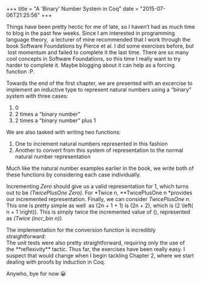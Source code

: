 +++
title = "A 'Binary' Number System in Coq"
date = "2015-07-06T21:25:56"
+++


Things have been pretty hectic for me of late, so I haven’t had as much time to blog in the past few weeks. Since I am interested in programming language theory,  a lecturer of mine recommended that I work through the book Software Foundations by Pierce et al. I did some exercises before, but  lost momentum and failed to complete it the last time. There are so many cool concepts in Software Foundations, so this time I really want to try harder to complete it. Maybe blogging about it can help as a forcing function :P.

Towards the end of the first chapter, we are presented with an excercise to implement an inductive type to represent natural numbers using a “binary” system with three cases:

1. 0
2. 2 times a “binary number”
3. 2 times a “binary number” plus 1

<div class="gist-for-robots"><script src="http://gist.github.com/873f30dbde55eaf5b38b.js"></script></div>We are also tasked with writing two functions:

1. One to increment natural numbers represented in this fashion
2. Another to convert from this system of representation to the normal natural number representation

Much like the natural number examples earlier in the book, we write both of these functions by considering each case individually.

Incrementing *Zero* should give us a valid representation for 1, which turns out to be *(TwicePlusOne Zero).* For *Twice n, **TwicePlusOne n *provides our incremented representation. Finally, we can consider *TwicePlusOne n.* This one is pretty simple as well  as \(2n + 1 + 1\) is \(2n + 2\), which is \(2 \left( n + 1 \right)\). This is simply twice the incremented value of \(\), represented as *(Twice (incr_bin n)).*

<div class="gist-for-robots"><script src="http://gist.github.com/456446868a9ea3a09565.js"></script></div>The implementation for the conversion function is incredibly straightforward:

<div class="gist-for-robots"><script src="http://gist.github.com/c671f1215fc56a9347b4.js"></script></div>The unit tests were also pretty straightforward, requiring only the use of the **reflexivity** tactic. Thus far, the exercises have been really easy. I suspect that would change when I begin tackling Chapter 2, where we start dealing with proofs by induction in Coq.

Anywho, bye for now 😀

 

 



